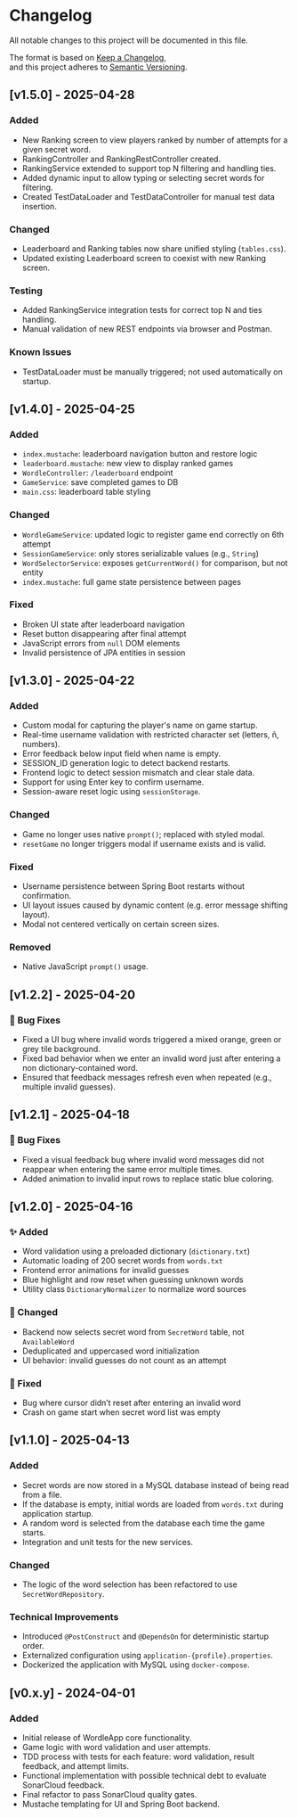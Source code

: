 # Changelog

All notable changes to this project will be documented in this file.

The format is based on [Keep a Changelog](https://keepachangelog.com/en/1.0.0/),  
and this project adheres to [Semantic Versioning](https://semver.org/spec/v2.0.0.html).

## [v1.5.0] - 2025-04-28

### Added
- New Ranking screen to view players ranked by number of attempts for a given secret word.
- RankingController and RankingRestController created.
- RankingService extended to support top N filtering and handling ties.
- Added dynamic input to allow typing or selecting secret words for filtering.
- Created TestDataLoader and TestDataController for manual test data insertion.

### Changed
- Leaderboard and Ranking tables now share unified styling (`tables.css`).
- Updated existing Leaderboard screen to coexist with new Ranking screen.

### Testing
- Added RankingService integration tests for correct top N and ties handling.
- Manual validation of new REST endpoints via browser and Postman.

### Known Issues
- TestDataLoader must be manually triggered; not used automatically on startup.


## [v1.4.0] - 2025-04-25

### Added

- `index.mustache`: leaderboard navigation button and restore logic
- `leaderboard.mustache`: new view to display ranked games
- `WordleController`: `/leaderboard` endpoint
- `GameService`: save completed games to DB
- `main.css`: leaderboard table styling

### Changed

- `WordleGameService`: updated logic to register game end correctly on 6th attempt
- `SessionGameService`: only stores serializable values (e.g., `String`)
- `WordSelectorService`: exposes `getCurrentWord()` for comparison, but not entity
- `index.mustache`: full game state persistence between pages

### Fixed

- Broken UI state after leaderboard navigation
- Reset button disappearing after final attempt
- JavaScript errors from `null` DOM elements
- Invalid persistence of JPA entities in session

## [v1.3.0] - 2025-04-22

### Added
- Custom modal for capturing the player's name on game startup.
- Real-time username validation with restricted character set (letters, ñ, numbers).
- Error feedback below input field when name is empty.
- SESSION_ID generation logic to detect backend restarts.
- Frontend logic to detect session mismatch and clear stale data.
- Support for using Enter key to confirm username.
- Session-aware reset logic using `sessionStorage`.

### Changed
- Game no longer uses native `prompt()`; replaced with styled modal.
- `resetGame` no longer triggers modal if username exists and is valid.

### Fixed
- Username persistence between Spring Boot restarts without confirmation.
- UI layout issues caused by dynamic content (e.g. error message shifting layout).
- Modal not centered vertically on certain screen sizes.

### Removed
- Native JavaScript `prompt()` usage.

## [v1.2.2] - 2025-04-20

### 🐞 Bug Fixes
- Fixed a UI bug where invalid words triggered a mixed orange, green or grey tile background.
- Fixed bad behavior when we enter an invalid word just after entering a non dictionary-contained word.
- Ensured that feedback messages refresh even when repeated (e.g., multiple invalid guesses).


## [v1.2.1] - 2025-04-18

### 🐞 Bug Fixes
- Fixed a visual feedback bug where invalid word messages did not reappear when entering the same error multiple times.
- Added animation to invalid input rows to replace static blue coloring.


## [v1.2.0] - 2025-04-16

### ✨ Added
- Word validation using a preloaded dictionary (`dictionary.txt`)
- Automatic loading of 200 secret words from `words.txt`
- Frontend error animations for invalid guesses
- Blue highlight and row reset when guessing unknown words
- Utility class `DictionaryNormalizer` to normalize word sources

### 🧼 Changed
- Backend now selects secret word from `SecretWord` table, not `AvailableWord`
- Deduplicated and uppercased word initialization
- UI behavior: invalid guesses do not count as an attempt

### 🐞 Fixed
- Bug where cursor didn’t reset after entering an invalid word
- Crash on game start when secret word list was empty

## [v1.1.0] - 2025-04-13

### Added
- Secret words are now stored in a MySQL database instead of being read from a file.
- If the database is empty, initial words are loaded from `words.txt` during application startup.
- A random word is selected from the database each time the game starts.
- Integration and unit tests for the new services.

### Changed
- The logic of the word selection has been refactored to use `SecretWordRepository`.

### Technical Improvements
- Introduced `@PostConstruct` and `@DependsOn` for deterministic startup order.
- Externalized configuration using `application-{profile}.properties`.
- Dockerized the application with MySQL using `docker-compose`.


## [v0.x.y] - 2024-04-01

### Added
- Initial release of WordleApp core functionality.
- Game logic with word validation and user attempts.
- TDD process with tests for each feature: word validation, result feedback, and attempt limits.
- Functional implementation with possible technical debt to evaluate SonarCloud feedback.
- Final refactor to pass SonarCloud quality gates.
- Mustache templating for UI and Spring Boot backend.

